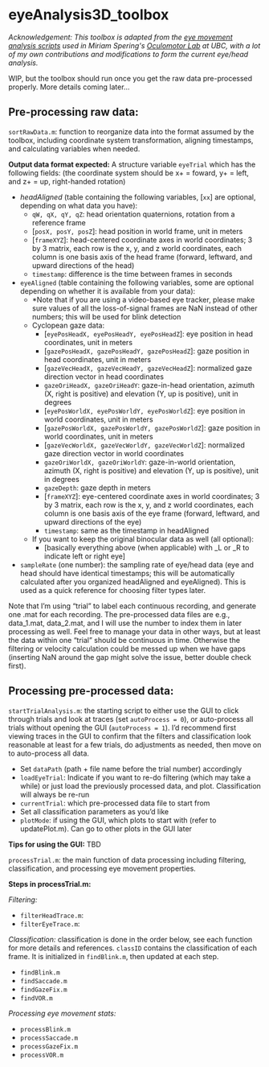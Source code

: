# eyeAnalysis3D_toolbox
_Acknowledgement: This toolbox is adapted from the [eye movement analysis scripts](https://github.com/Ookenfooken/Shared-eye-movement-code) used in Miriam Spering's [Oculomotor Lab](http://visualcognition.ca/spering/index.html) at UBC, with a lot of my own contributions and modifications to form the current eye/head analysis._

WIP, but the toolbox should run once you get the raw data pre-processed properly. More details coming later...



## Pre-processing raw data:

`sortRawData.m`: function to reorganize data into the format assumed by the toolbox, including coordinate system transformation, aligning timestamps, and calculating variables when needed.

**Output data format expected:** 
A structure variable `eyeTrial` which has the following fields:
(the coordinate system should be x+ = foward, y+ = left, and z+ = up, right-handed rotation)

- _headAligned_ (table containing the following variables, [`xx`] are optional, depending on what data you have):
    - `qW, qX, qY, qZ`: head orientation quaternions, rotation from a reference frame
    - [`posX, posY, posZ`]: head position in world frame, unit in meters
    - [`frameXYZ`]: head-centered coordinate axes in world coordinates; 3 by 3 matrix, each row is the x, y, and z world coordinates, each column is one basis axis of the head frame (forward, leftward, and upward directions of the head)
    - `timestamp`: difference is the time between frames in seconds
- `eyeAligned` (table containing the following variables, some are optional depending on whether it is available from your data): 
    - *Note that if you are using a video-based eye tracker, please make sure values of all the loss-of-signal frames are NaN instead of other numbers; this will be used for blink detection
    - Cyclopean gaze data:
        - [`eyePosHeadX, eyePosHeadY, eyePosHeadZ`]: eye position in head coordinates, unit in meters
        - [`gazePosHeadX, gazePosHeadY, gazePosHeadZ`]: gaze position in head coordinates, unit in meters
        - [`gazeVecHeadX, gazeVecHeadY, gazeVecHeadZ`]: normalized gaze direction vector in head coordinates
        - `gazeOriHeadX, gazeOriHeadY`: gaze-in-head orientation, azimuth (X, right is positive) and elevation (Y, up is positive), unit in degrees
        - [`eyePosWorldX, eyePosWorldY, eyePosWorldZ`]: eye position in world coordinates, unit in meters
        - [`gazePosWorldX, gazePosWorldY, gazePosWorldZ`]: gaze position in world coordinates, unit in meters
        - [`gazeVecWorldX, gazeVecWorldY, gazeVecWorldZ`]: normalized gaze direction vector in world coordinates
        - `gazeOriWorldX, gazeOriWorldY`: gaze-in-world orientation, azimuth (X, right is positive) and elevation (Y, up is positive), unit in degrees
        - `gazeDepth`: gaze depth in meters
        - [`frameXYZ`]: eye-centered coordinate axes in world coordinates; 3 by 3 matrix, each row is the x, y, and z world coordinates, each column is one basis axis of the eye frame (forward, leftward, and upward directions of the eye)
        - `timestamp`: same as the timestamp in headAligned
    - If you want to keep the original binocular data as well (all optional):
        - [basically everything above (when applicable) with _L or _R to indicate left or right eye]
- `sampleRate` (one number): the sampling rate of eye/head data (eye and head should have identical timestamps; this will be automatically calculated after you organized headAligned and eyeAligned). This is used as a quick reference for choosing filter types later.

Note that I’m using “trial” to label each continuous recording, and generate one .mat for each recording. The pre-processed data files are e.g., data_1.mat, data_2.mat, and I will use the number to index them in later processing as well. Feel free to manage your data in other ways, but at least the data within one “trial” should be continuous in time. Otherwise the filtering or velocity calculation could be messed up when we have gaps (inserting NaN around the gap might solve the issue, better double check first).

## Processing pre-processed data:

`startTrialAnalysis.m`: the starting script to either use the GUI to click through trials and look at  traces (set `autoProcess = 0`), or auto-process all trials without opening the GUI (`autoProcess = 1`). I’d recommend first viewing traces in the GUI to confirm that the filters and classification look reasonable at least for a few trials, do adjustments as needed, then move on to auto-process all data.
- Set `dataPath` (path + file name before the trial number) accordingly
- `loadEyeTrial`: Indicate if you want to re-do filtering (which may take a while) or just load the previously processed data, and plot. Classification will always be re-run
- `currentTrial`: which pre-processed data file to start from
- Set all classification parameters as you’d like
- `plotMode`: if using the GUI, which plots to start with (refer to updatePlot.m). Can go to other plots in the GUI later

**Tips for using the GUI:** TBD


`processTrial.m`: the main function of data processing including filtering, classification, and processing eye movement properties. 

**Steps in processTrial.m:**

_Filtering:_
- `filterHeadTrace.m`:
- `filterEyeTrace.m`:

_Classification:_ classification is done in the order below, see each function for more details and references. `classID` contains the classification of each frame. It is initialized in `findBlink.m`, then updated at each step.
- `findBlink.m`
- `findSaccade.m`
- `findGazeFix.m`
- `findVOR.m`

_Processing eye movement stats:_
- `processBlink.m`
- `processSaccade.m`
- `processGazeFix.m`
- `processVOR.m`
